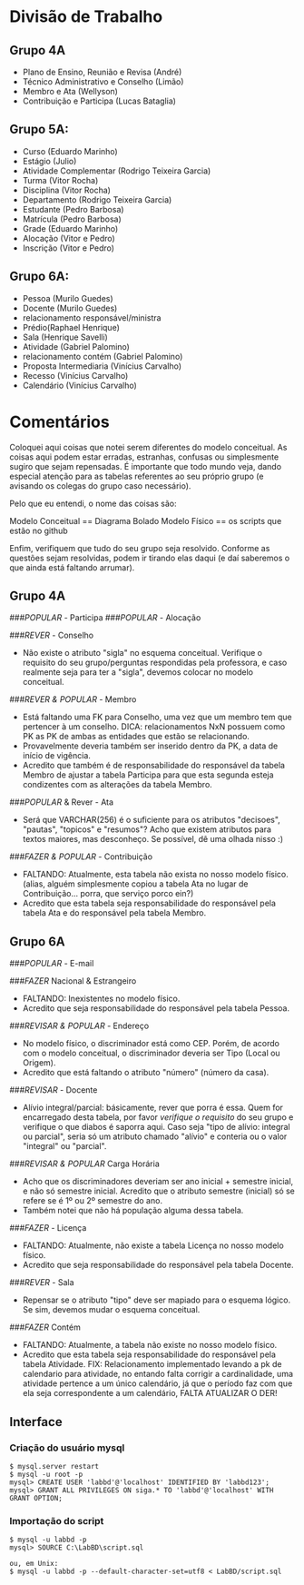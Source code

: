 # Divisão de Trabalho


## Grupo 4A

- Plano de Ensino, Reunião e Revisa (André)
- Técnico Administrativo e Conselho (Limão)
- Membro e Ata (Wellyson)
- Contribuição e Participa (Lucas Bataglia)


## Grupo 5A:

- Curso (Eduardo Marinho)
- Estágio (Julio)
- Atividade Complementar (Rodrigo Teixeira Garcia)
- Turma (Vitor Rocha)
- Disciplina (Vitor Rocha)
- Departamento (Rodrigo Teixeira Garcia)
- Estudante (Pedro Barbosa)
- Matrícula (Pedro Barbosa)
- Grade (Eduardo Marinho)
- Alocação (Vitor e Pedro)
- Inscrição (Vitor e Pedro)


## Grupo 6A:

- Pessoa (Murilo Guedes)
- Docente (Murilo Guedes)
- relacionamento responsável/ministra
- Prédio(Raphael Henrique)
- Sala (Henrique Savelli)
- Atividade (Gabriel Palomino)
- relacionamento contém (Gabriel Palomino)
- Proposta Intermediaria (Vinícius Carvalho)
- Recesso (Vinícius Carvalho)
- Calendário (Vinícius Carvalho)

# Comentários

Coloquei aqui coisas que notei serem diferentes do modelo conceitual. As coisas aqui podem estar erradas, estranhas, confusas ou simplesmente sugiro que sejam repensadas. É importante que todo mundo veja, dando especial atenção para as tabelas referentes ao seu próprio grupo (e avisando os colegas do grupo caso necessário).

Pelo que eu entendi, o nome das coisas são:

Modelo Conceitual == Diagrama Bolado
Modelo Físico == os scripts que estão no github

Enfim, verifiquem que tudo do seu grupo seja resolvido. Conforme as questões sejam resolvidas, podem ir tirando elas daqui (e daí saberemos o que ainda está faltando arrumar).

## Grupo 4A
###*POPULAR* - Participa
###*POPULAR* - Alocação

###*REVER* - Conselho

- Não existe o atributo "sigla" no esquema conceitual. Verifique o requisito do seu grupo/perguntas respondidas pela professora, e caso realmente seja para ter a "sigla", devemos colocar no modelo conceitual.

###*REVER & POPULAR* - Membro

- Está faltando uma FK para Conselho, uma vez que um membro tem que pertencer à um conselho. DICA: relacionamentos NxN possuem como PK as PK de ambas as entidades que estão se relacionando.
- Provavelmente deveria também ser inserido dentro da PK, a data de início de vigência.
- Acredito que também é de responsabilidade do responsável da tabela Membro de ajustar a tabela Participa para que esta segunda esteja condizentes com as alterações da tabela Membro.

###*POPULAR* & Rever - Ata

- Será que VARCHAR(256) é o suficiente para os atributos "decisoes", "pautas", "topicos" e "resumos"? Acho que existem atributos para textos maiores, mas desconheço. Se possível, dê uma olhada nisso :)

###*FAZER & POPULAR* - Contribuição

- FALTANDO: Atualmente, esta tabela não exista no nosso modelo físico. (alias, alguém simplesmente copiou a tabela Ata no lugar de Contribuição... porra, que serviço porco ein?)
- Acredito que esta tabela seja responsabilidade do responsável pela tabela Ata e do responsável pela tabela Membro.


## Grupo 6A

###*POPULAR* - E-mail

###*FAZER* Nacional & Estrangeiro

- FALTANDO: Inexistentes no modelo físico.
- Acredito que seja responsabilidade do responsável pela tabela Pessoa.

###*REVISAR & POPULAR* - Endereço

- No modelo físico, o discriminador está como CEP. Porém, de acordo com o modelo conceitual, o discriminador deveria ser Tipo (Local ou Origem).
- Acredito que está faltando o atributo "número" (número da casa).

###*REVISAR* - Docente

- Alívio integral/parcial: básicamente, rever que porra é essa. Quem for encarregado desta tabela, por favor _verifique o requisito_ do seu grupo e verifique o que diabos é saporra aqui. Caso seja "tipo de alívio: integral ou parcial", seria só um atributo chamado "alívio" e conteria ou o valor "integral" ou "parcial".

###*REVISAR & POPULAR* Carga Horária

- Acho que os discriminadores deveriam ser ano inicial + semestre inicial, e não só semestre inicial. Acredito que o atributo semestre (inicial) só se refere se é 1º ou 2º semestre do ano.
- Também notei que não há população alguma dessa tabela.

###*FAZER* - Licença

- FALTANDO: Atualmente, não existe a tabela Licença no nosso modelo físico.
- Acredito que seja responsabilidade do responsável pela tabela Docente.

###*REVER* - Sala

- Repensar se o atributo "tipo" deve ser mapiado para o esquema lógico. Se sim, devemos mudar o esquema conceitual.


###*FAZER* Contém

- FALTANDO: Atualmente, a tabela não existe no nosso modelo físico.
- Acredito que esta tabela seja responsabilidade do responsável pela tabela Atividade.
FIX: Relacionamento implementado levando a pk de calendario para atividade, no entando falta corrigir a cardinalidade, uma atividade pertence a um único calendário, já que o período faz com que ela seja correspondente a um calendário, FALTA ATUALIZAR O DER!


## Interface

### Criação do usuário mysql
    $ mysql.server restart
    $ mysql -u root -p
    mysql> CREATE USER 'labbd'@'localhost' IDENTIFIED BY 'labbd123';
    mysql> GRANT ALL PRIVILEGES ON siga.* TO 'labbd'@'localhost' WITH GRANT OPTION;

### Importação do script
    $ mysql -u labbd -p
    mysql> SOURCE C:\LabBD\script.sql

    ou, em Unix:
    $ mysql -u labbd -p --default-character-set=utf8 < LabBD/script.sql
